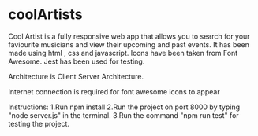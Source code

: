 # coolArtists

Cool Artist is a fully responsive web app that allows you to search for your faviourite musicians and view their upcoming and past events. It has been made using html , css and javascript. 
Icons have been taken from Font Awesome. 
Jest has been used for testing. 

Architecture is Client Server Architecture. 

Internet connection is required for font awesome icons to appear

Instructions: 
1.Run npm install 
2.Run the project on port 8000 by typing "node server.js" in the terminal. 
3.Run the command "npm run test" for testing the project.

